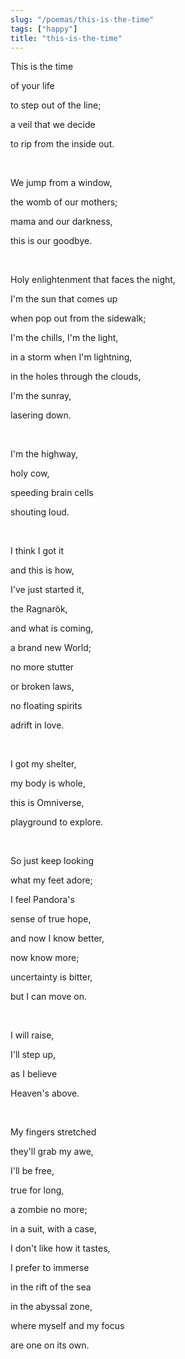 ```yaml
---
slug: "/poemas/this-is-the-time"
tags: ["happy"]
title: "this-is-the-time"
---
```

This is the time

of your life

to step out of the line;

a veil that we decide

to rip from the inside out.

&nbsp;

We jump from a window,

the womb of our mothers;

mama and our darkness,

this is our goodbye.

&nbsp;

Holy enlightenment that faces the night,

I'm the sun that comes up

when pop out from the sidewalk;

I'm the chills, I'm the light,

in a storm when I'm lightning,

in the holes through the clouds,

I'm the sunray,

lasering down.

&nbsp;

I'm the highway,

holy cow,

speeding brain cells

shouting loud.

&nbsp;

I think I got it

and this is how,

I've just started it,

the Ragnarök,

and what is coming,

a brand new World;

no more stutter

or broken laws,

no floating spirits

adrift in love.

&nbsp;

I got my shelter,

my body is whole,

this is Omniverse,

playground to explore.

&nbsp;

So just keep looking

what my feet adore;

I feel Pandora's

sense of true hope,

and now I know better,

now know more;

uncertainty is bitter,

but I can move on.

&nbsp;

I will raise,

I'll step up, 

as I believe

Heaven's above.

&nbsp;

My fingers stretched

they'll grab my awe,

I'll be free,

true for long,

a zombie no more;

in a suit, with a case,

I don't like how it tastes,

I prefer to immerse

in the rift of the sea

in the abyssal zone,

where myself and my focus

are one on its own.